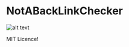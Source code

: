 # NotABackLinkChecker

![alt text](https://i.kym-cdn.com/entries/icons/original/000/012/748/circle.jpg)

MIT Licence!
